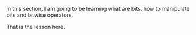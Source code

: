 In this section, I am going to be learning what are bits, how to manipulate bits and bitwise operators. 


That is the lesson here.
